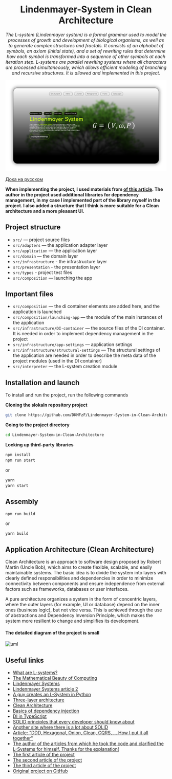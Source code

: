 <h1 align="center">Lindenmayer-System in Clean Architecture</h1>
<p align="center">
  <em>The L-system (Lindenmayer system) is a formal grammar used to model the processes of growth and development of biological organisms, as well as to generate complex structures and fractals. It consists of an alphabet of symbols, an axiom (initial state), and a set of rewriting rules that determine how each symbol is transformed into a sequence of other symbols at each iteration step. L-systems are parallel rewriting systems where all characters are processed simultaneously, which allows efficient modeling of branching and recursive structures. It is allowed and implemented in this project.</em>
</p>

![app-screen](./docs/app_screen.png)

[Дока на русском](./docs/README.ru.md)

__When implementing the project, I used materials from <a href="https://bespoyasov.ru/blog/generating-trees-on-canvas-using-typescript-and-oop/">of this article</a>. The author in the project used additional libraries for dependency management, in my case I implemented part of the library myself in the project. I also added a structure that I think is more suitable for a Clean architecture and a more pleasant UI.__

## Project structure

- ```src/``` — project source files
- ```src/adapters``` — the application adapter layer
- ```src/application``` — the application layer
- ```src/domain``` — the domain layer
- ```src/infrastructure``` - the infrastructure layer
- ```src/presentation``` - the presentation layer
- ```src/types``` - project test files
- ```src/composition``` — launching the app

## Important files

- ```src/composition``` — the di container elements are added here, and the application is launched
- ```src/composition/launching-app``` — the module of the main instances of the application
- ```src/infrastructure/DI-container``` — the source files of the DI container. It is needed in order to implement dependency management in the project
- ```src/infrastructure/app-settings``` — application settings
- ```src/infrastructure/structural-settings``` — The structural settings of the application are needed in order to describe the meta data of the project modules (used in the DI container)
- ```src/interpreter``` — the L-system creation module

## Installation and launch

To install and run the project, run the following commands

**Cloning the slokaln repository project**
```Bash
git clone https://github.com/DKMFzF/Lindenmayer-System-in-Clean-Architecture.git
```

**Going to the project directory**
```Bash
cd Lindenmayer-System-in-Clean-Architecture
```

**Locking up third-party libraries**
```Bash
npm install
npm run start
```

or

```Bash
yarn
yarn start
```

## Assembly

```
npm run build
```

or

```
yarn build
```

## Application Architecture (Clean Architecture)
Clean Architecture is an approach to software design proposed by Robert Martin (Uncle Bob), which aims to create flexible, scalable, and easily maintainable systems. The basic idea is to divide the system into layers with clearly defined responsibilities and dependencies in order to minimize connectivity between components and ensure independence from external factors such as frameworks, databases or user interfaces.

A pure architecture organizes a system in the form of concentric layers, where the outer layers (for example, UI or database) depend on the inner ones (business logic), but not vice versa. This is achieved through the use of abstractions and Dependency Inversion Principle, which makes the system more resilient to change and simplifies its development.

#### The detailed diagram of the project is small
![uml](./docs/uml.png)

## Useful links
- [What are L-systems?](https://habr.com/ru/articles/540062/)
- [The Mathematical Beauty of Computing](https://habr.com/ru/articles/69989/)
- [Lindenmayer Systems](https://www.maplesoft.com/support/help/maple/view.aspx?path=MathApps/LindenmayerSystems)
- [Lindenmayer Systems article 2](https://jobtalle.com/lindenmayer_systems.html)
- [A guy creates an L-System in Python](https://www.youtube.com/watch?v=mAz46Z5curo)
- [Three-layer architecture](https://doka.guide/tools/clean-architecture/)
- [Clean Architecture](https://habr.com/ru/companies/otus/articles/732178/)
- [Basics of dependency injection](https://habr.com/ru/articles/434380/)
- [DI in TypeScript](https://bespoyasov.ru/blog/di-ts-in-practice/)
- [SOLID principles that every developer should know about](https://habr.com/ru/companies/ruvds/articles/426413/)
- [Another site where there is a lot about SOLID](https://solidbook.vercel.app/)
- [Article: "DDD, Hexagonal, Onion, Clean, CQRS, … How I put it all together"](https://herbertograca.com/2017/11/16/explicit-architecture-01-ddd-hexagonal-onion-clean-cqrs-how-i-put-it-all-together/)
- [The author of the articles from which he took the code and clarified the L-Systems for himself. Thanks for the explanation!](https://github.com/bespoyasov)
- [The first article of the project](https://bespoyasov.ru/blog/generating-trees-on-canvas-using-typescript-and-oop/)
- [The second article of the project](https://bespoyasov.ru/blog/generating-trees-on-canvas-using-typescript-and-oop-2/)
- [The third article of the project](https://bespoyasov.ru/blog/generating-trees-on-canvas-using-typescript-and-oop-3/)
- [Original project on GitHub](https://github.com/bespoyasov/treees)
